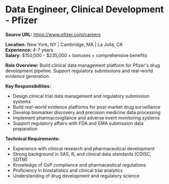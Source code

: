 # Data Engineer, Clinical Development - Pfizer

**Source URL:** https://www.pfizer.com/careers

**Location:** New York, NY | Cambridge, MA | La Jolla, CA  
**Experience:** 4-7 years  
**Salary:** $150,000 - $235,000 + bonuses + comprehensive benefits

**Role Overview:**
Build clinical data management platform for Pfizer's drug development pipeline. Support regulatory submissions and real-world evidence generation.

**Key Responsibilities:**
- Design clinical trial data management and regulatory submission systems
- Build real-world evidence platforms for post-market drug surveillance
- Develop biomarker discovery and precision medicine data processing
- Implement pharmacovigilance and adverse event monitoring systems
- Support regulatory affairs with FDA and EMA submission data preparation

**Technical Requirements:**
- Experience with clinical research and pharmaceutical development
- Strong background in SAS, R, and clinical data standards (CDISC, SDTM)
- Knowledge of GxP compliance and pharmaceutical regulations
- Proficiency in biostatistics and clinical trial analytics
- Understanding of drug development and regulatory science